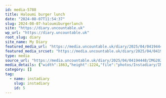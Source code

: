 ```yaml
---
id: media-5788
title: Haloumi burger lunch
date: "2024-08-07T11:54:37"
slug: 2024-08-07-haloumiburgerlunch
site: "https://diary.uncountable.uk"
wp_url: "https://diary.uncountable.uk"
root_slug: diary
site_name: My Diary
featured_media_url: "https://media.uncountable.uk/diary/2025/04/04194448/IMG20240807125437-edited.webp"
featured_media_srcset: "https://media.uncountable.uk/diary/2025/04/04194448/IMG20240807125437-edited-300x197.webp 300w, https://media.uncountable.uk/diary/2025/04/04194448/IMG20240807125437-edited-1024x673.webp 1024w, https://media.uncountable.uk/diary/2025/04/04194448/IMG20240807125437-edited-150x150.webp 150w, https://media.uncountable.uk/diary/2025/04/04194448/IMG20240807125437-edited-640x420.webp 640w, https://media.uncountable.uk/diary/2025/04/04194448/IMG20240807125437-edited.webp 1863w"
type: media
source_url: "https://media.uncountable.uk/diary/2025/04/04194448/IMG20240807125437-edited.webp"
media_details: {"width":1863,"height":1224,"file":"photos/Instadiary/IMG20240807125437-edited.webp","filesize":203316,"sizes":{"medium":{"file":"IMG20240807125437-edited-300x197.webp","width":300,"height":197,"filesize":16676,"mime_type":"image/webp","source_url":"https://media.uncountable.uk/diary/2025/04/04194448/IMG20240807125437-edited-300x197.webp"},"large":{"file":"IMG20240807125437-edited-1024x673.webp","width":1024,"height":673,"filesize":133572,"mime_type":"image/webp","source_url":"https://media.uncountable.uk/diary/2025/04/04194448/IMG20240807125437-edited-1024x673.webp"},"thumbnail":{"file":"IMG20240807125437-edited-150x150.webp","width":150,"height":150,"filesize":7010,"mime_type":"image/webp","source_url":"https://media.uncountable.uk/diary/2025/04/04194448/IMG20240807125437-edited-150x150.webp"},"mobwidth":{"file":"IMG20240807125437-edited-640x420.webp","width":640,"height":420,"filesize":64822,"mime_type":"image/webp","source_url":"https://media.uncountable.uk/diary/2025/04/04194448/IMG20240807125437-edited-640x420.webp"},"full":{"file":"IMG20240807125437-edited.webp","width":1863,"height":1224,"mime_type":"image/webp","source_url":"https://media.uncountable.uk/diary/2025/04/04194448/IMG20240807125437-edited.webp"}},"image_meta":{"aperture":"0","credit":"","camera":"","caption":"","created_timestamp":"0","copyright":"","focal_length":"0","iso":"0","shutter_speed":"0","title":"","orientation":"0","keywords":[]}}
category: []
tag:
  - name: instadiary
    slug: instadiary
    id: 5
---
```


